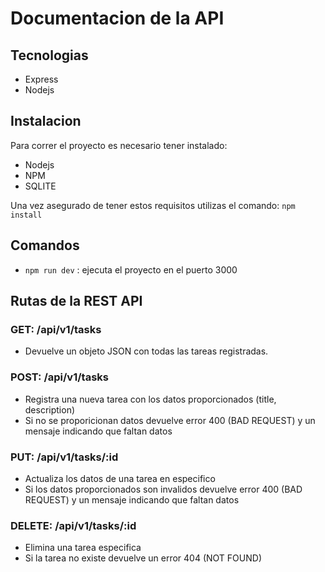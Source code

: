 # Documentacion de la API

## Tecnologias

- Express
- Nodejs

## Instalacion

Para correr el proyecto es necesario tener instalado:

- Nodejs
- NPM
- SQLITE

Una vez asegurado de tener estos requisitos utilizas el comando: `npm install`

## Comandos

- `npm run dev` : ejecuta el proyecto en el puerto 3000

## Rutas de la REST API

### GET: /api/v1/tasks

- Devuelve un objeto JSON con todas las tareas registradas.

### POST: /api/v1/tasks

- Registra una nueva tarea con los datos proporcionados (title, description)
- Si no se proporicionan datos devuelve error 400 (BAD REQUEST) y un mensaje indicando que faltan datos

### PUT: /api/v1/tasks/:id

- Actualiza los datos de una tarea en especifico
- Si los datos proporcionados son invalidos devuelve error 400 (BAD REQUEST) y un mensaje indicando que faltan datos

### DELETE: /api/v1/tasks/:id

- Elimina una tarea especifica
- Si la tarea no existe devuelve un error 404 (NOT FOUND)
